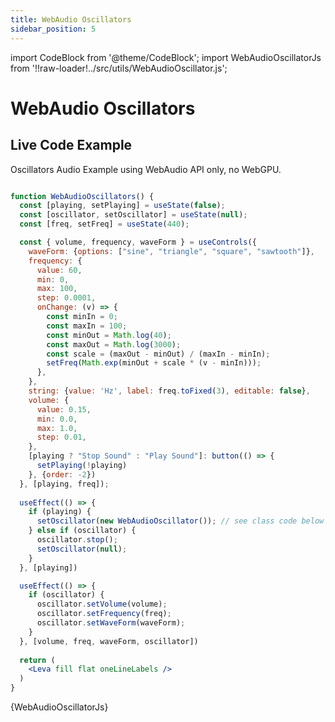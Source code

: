 ```yaml
---
title: WebAudio Oscillators
sidebar_position: 5
---
```


import CodeBlock from '@theme/CodeBlock';
import WebAudioOscillatorJs from '!!raw-loader!../src/utils/WebAudioOscillator.js';

# WebAudio Oscillators
## Live Code Example
Oscillators Audio Example using WebAudio API only, no WebGPU.

```jsx live

function WebAudioOscillators() {
  const [playing, setPlaying] = useState(false);
  const [oscillator, setOscillator] = useState(null);
  const [freq, setFreq] = useState(440);

  const { volume, frequency, waveForm } = useControls({
    waveForm: {options: ["sine", "triangle", "square", "sawtooth"]},
    frequency: {
      value: 60,
      min: 0,
      max: 100,
      step: 0.0001,
      onChange: (v) => {
        const minIn = 0;
        const maxIn = 100;
        const minOut = Math.log(40);
        const maxOut = Math.log(3000);
        const scale = (maxOut - minOut) / (maxIn - minIn);
        setFreq(Math.exp(minOut + scale * (v - minIn)));
      },
    },
    string: {value: 'Hz', label: freq.toFixed(3), editable: false},
    volume: {
      value: 0.15,
      min: 0.0,
      max: 1.0,
      step: 0.01,
    },
    [playing ? "Stop Sound" : "Play Sound"]: button(() => {
      setPlaying(!playing)
    }, {order: -2})
  }, [playing, freq]);
  
  useEffect(() => {
    if (playing) {
      setOscillator(new WebAudioOscillator()); // see class code below
    } else if (oscillator) {
      oscillator.stop();
      setOscillator(null);
    }
  }, [playing])

  useEffect(() => {
    if (oscillator) {
      oscillator.setVolume(volume);
      oscillator.setFrequency(freq);
      oscillator.setWaveForm(waveForm);
    }
  }, [volume, freq, waveForm, oscillator])
  
  return (
    <Leva fill flat oneLineLabels />
  )
}
```

<CodeBlock language="js">{WebAudioOscillatorJs}</CodeBlock>